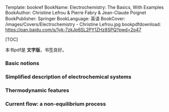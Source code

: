 Template: bookref
BookName: Electrochemistry: The Basics, With Examples
BookAuthor: Christine Lefrou & Pierre Fabry & Jean-Claude Poignet
BookPublisher: Springer
BookLanguage: 英语
BookCover: /images/Covers/Electrochemistry - Christine Lefrou.jpg
bookpdfdownload: https://pan.baidu.com/s/1yk-7zkJp6SL2PY1ZHz8SPQ?pwd=2o47 

[TOC]

本书pdf是 **文字版**，书签良好。


### Basic notions

### Simplified description of electrochemical systems

### Thermodynamic features

### Current flow: a non-equilibrium process

